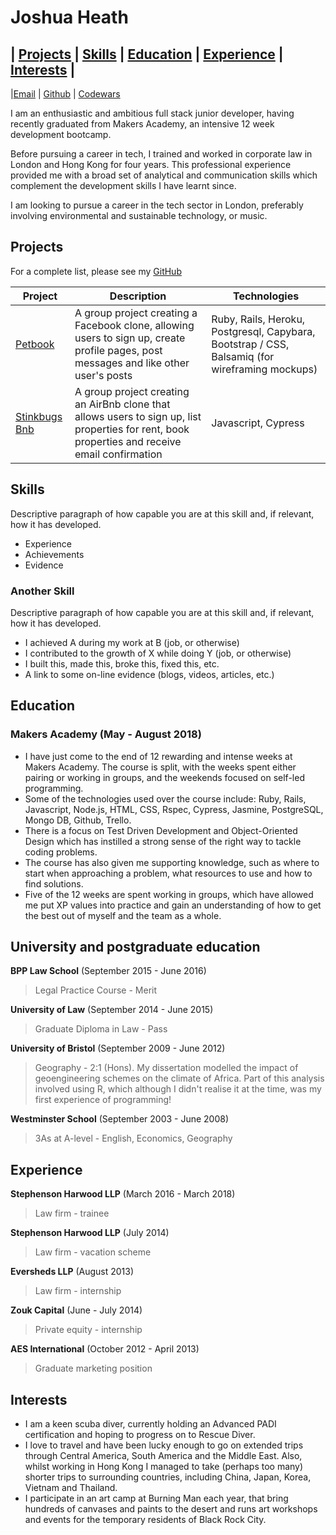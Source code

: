 # Joshua Heath

| [Projects](#projects) | [Skills](#skills) | [Education](#education) | [Experience](#experience) | [Interests](#interests) |
---
|[Email](mailto:joshheath121@gmail.com)    | [Github](https://github.com/joshheath)    | [Codewars](https://www.codewars.com/users/joshheath)

I am an enthusiastic and ambitious full stack junior developer, having recently graduated from Makers Academy, an intensive 12 week development bootcamp.

Before pursuing a career in tech, I trained and worked in corporate law in London and Hong Kong for four years. This professional experience provided me with a broad set of analytical and communication skills which complement the development skills I have learnt since.

I am looking to pursue a career in the tech sector in London, preferably involving environmental and sustainable technology, or music.

## Projects

For a complete list, please see my [GitHub](https://github.com/joshheath) 

| Project   | Description | Technologies |
|---        |---         |---           |
|[Petbook](http://petbook-acebook.herokuapp.com/users/sign_in) | A group project creating a Facebook clone, allowing users to sign up, create profile pages, post messages and like other user's posts | Ruby, Rails, Heroku, Postgresql, Capybara, Bootstrap / CSS, Balsamiq (for wireframing mockups) |
| [Stinkbugs Bnb](https://github.com/joshheath/stinkbugs-bnb) | A group project creating an AirBnb clone that allows users to sign up, list properties for rent, book properties and receive email confirmation | Javascript, Cypress |

## Skills
Descriptive paragraph of how capable you are at this skill and, if relevant, how it has developed.
- Experience
- Achievements
- Evidence

### Another Skill
Descriptive paragraph of how capable you are at this skill and, if relevant, how it has developed.

- I achieved A during my work at B (job, or otherwise)
- I contributed to the growth of X while doing Y (job, or otherwise)
- I built this, made this, broke this, fixed this, etc.
- A link to some on-line evidence (blogs, videos, articles, etc.)
 
## Education
### Makers Academy (May - August 2018)
- I have just come to the end of 12 rewarding and intense weeks at Makers Academy. The course is split, with the weeks spent either pairing or working in groups, and the weekends focused on self-led programming. 
- Some of the technologies used over the course include: Ruby, Rails, Javascript, Node.js, HTML, CSS, Rspec, Cypress, Jasmine, PostgreSQL, Mongo DB, Github, Trello. 
- There is a focus on Test Driven Development and Object-Oriented Design which has instilled a strong sense of the right way to tackle coding problems. 
- The course has also given me supporting knowledge, such as where to start when approaching a problem, what resources to use and how to find solutions. 
- Five of the 12 weeks are spent working in groups, which have allowed me put XP values into practice and gain an understanding of how to get the best out of myself and the team as a whole. 

## University and postgraduate education

**BPP Law School** (September 2015 - June 2016)
> Legal Practice Course - Merit

**University of Law** (September 2014 - June 2015)
> Graduate Diploma in Law - Pass

**University of Bristol** (September 2009 - June 2012)
> Geography - 2:1 (Hons). My dissertation modelled the impact of geoengineering schemes on the climate of Africa. Part of this analysis involved using R, which although I didn't realise it at the time, was my first experience of programming!

**Westminster School** (September 2003 - June 2008)
> 3As at A-level - English, Economics, Geography

## Experience
**Stephenson Harwood LLP** (March 2016 - March 2018)
> Law firm - trainee

**Stephenson Harwood LLP** (July 2014)
> Law firm - vacation scheme

**Eversheds LLP** (August 2013)
> Law firm - internship

**Zouk Capital** (June - July 2014)
> Private equity - internship

**AES International** (October 2012 - April 2013)
> Graduate marketing position

## Interests
- I am a keen scuba diver, currently holding an Advanced PADI certification and hoping to progress on to Rescue Diver.
- I love to travel and have been lucky enough to go on extended trips through Central America, South America and the Middle East. Also, whilst working in Hong Kong I managed to take (perhaps too many) shorter trips to surrounding countries, including China, Japan, Korea, Vietnam and Thailand. 
- I participate in an art camp at Burning Man each year, that bring hundreds of canvases and paints to the desert and runs art workshops and events for the temporary residents of Black Rock City. 
